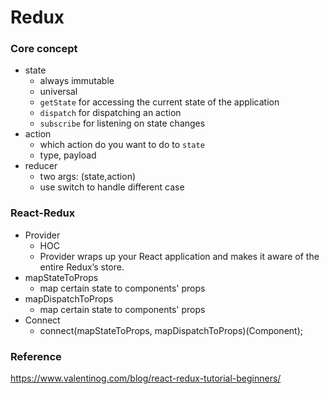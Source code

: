 # Redux

### Core concept

- state
	- always immutable
	- universal
	- ``getState`` for accessing the current state of the application
	- ``dispatch`` for dispatching an action
	- ``subscribe`` for listening on state changes
- action
	- which action do you want to do to ``state``
	- type, payload
- reducer
	- two args: (state,action)
	- use switch to handle different case

### React-Redux
- Provider
	- HOC
	- Provider wraps up your React application and makes it aware of the entire Redux’s store.
- mapStateToProps
	- map certain state to components' props
- mapDispatchToProps
	- map certain state to components' props
- Connect
	- connect(mapStateToProps, mapDispatchToProps)(Component);

### Reference

https://www.valentinog.com/blog/react-redux-tutorial-beginners/